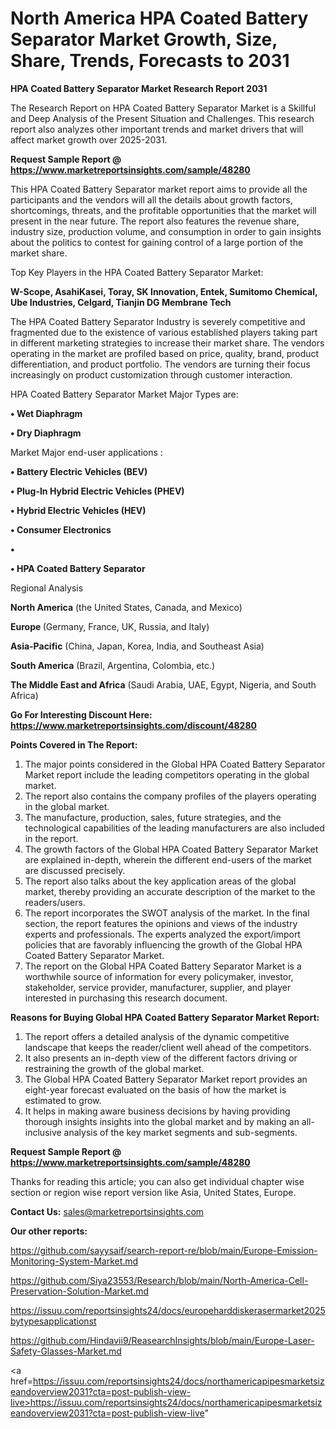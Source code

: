 # North America HPA Coated Battery Separator Market Growth, Size, Share, Trends, Forecasts to 2031

<strong>HPA Coated Battery Separator Market Research Report 2031</strong>

The Research Report on HPA Coated Battery Separator Market is a Skillful and Deep Analysis of the Present Situation and Challenges. This research report also analyzes other important trends and market drivers that will affect market growth over 2025-2031.

<strong>Request Sample Report @ <a href=https://www.marketreportsinsights.com/sample/48280>https://www.marketreportsinsights.com/sample/48280</a></strong>

This HPA Coated Battery Separator market report aims to provide all the participants and the vendors will all the details about growth factors, shortcomings, threats, and the profitable opportunities that the market will present in the near future. The report also features the revenue share, industry size, production volume, and consumption in order to gain insights about the politics to contest for gaining control of a large portion of the market share.

Top Key Players in the HPA Coated Battery Separator Market:

<strong>W-Scope, AsahiKasei, Toray, SK Innovation, Entek, Sumitomo Chemical, Ube Industries, Celgard, Tianjin DG Membrane Tech</strong>

The HPA Coated Battery Separator Industry is severely competitive and fragmented due to the existence of various established players taking part in different marketing strategies to increase their market share. The vendors operating in the market are profiled based on price, quality, brand, product differentiation, and product portfolio. The vendors are turning their focus increasingly on product customization through customer interaction.

HPA Coated Battery Separator Market Major Types are:

<strong>•  Wet Diaphragm

•  Dry Diaphragm</strong>

Market Major end-user applications :

<strong>•  Battery Electric Vehicles (BEV)

•  Plug-In Hybrid Electric Vehicles (PHEV)

•  Hybrid Electric Vehicles (HEV)

•  Consumer Electronics

•  

•  HPA Coated Battery Separator</strong>

Regional Analysis

</u><strong><b>North America</b></strong> (the United States, Canada, and Mexico)

<strong><b>Europe </b></strong>(Germany, France, UK, Russia, and Italy)

<strong><b>Asia-Pacific</b></strong> (China, Japan, Korea, India, and Southeast Asia)

<strong><b>South America</b></strong> (Brazil, Argentina, Colombia, etc.)

<strong><b>The Middle East and Africa</b></strong> (Saudi Arabia, UAE, Egypt, Nigeria, and South Africa)

<strong>Go For Interesting Discount Here: <a href=https://www.marketreportsinsights.com/discount/48280>https://www.marketreportsinsights.com/discount/48280</a></strong>

<strong>Points Covered in The Report:</strong>
<ol>
  <li>The major points considered in the Global HPA Coated Battery Separator Market report include the leading competitors operating in the global market.</li>
  <li>The report also contains the company profiles of the players operating in the global market.</li>
  <li>The manufacture, production, sales, future strategies, and the technological capabilities of the leading manufacturers are also included in the report.</li>
  <li>The growth factors of the Global HPA Coated Battery Separator Market are explained in-depth, wherein the different end-users of the market are discussed precisely.</li>
  <li>The report also talks about the key application areas of the global market, thereby providing an accurate description of the market to the readers/users.</li>
  <li>The report incorporates the SWOT analysis of the market. In the final section, the report features the opinions and views of the industry experts and professionals. The experts analyzed the export/import policies that are favorably influencing the growth of the Global HPA Coated Battery Separator Market.</li>
  <li>The report on the Global HPA Coated Battery Separator Market is a worthwhile source of information for every policymaker, investor, stakeholder, service provider, manufacturer, supplier, and player interested in purchasing this research document.</li>
</ol>
<strong>Reasons for Buying Global HPA Coated Battery Separator Market Report:</strong>

<ol>
  <li>The report offers a detailed analysis of the dynamic competitive landscape that keeps the reader/client well ahead of the competitors.</li>
  <li>It also presents an in-depth view of the different factors driving or restraining the growth of the global market.</li>
  <li>The Global HPA Coated Battery Separator Market report provides an eight-year forecast evaluated on the basis of how the market is estimated to grow.</li>
  <li>It helps in making aware business decisions by having providing thorough insights insights into the global market and by making an all-inclusive analysis of the key market segments and sub-segments.</li>
</ol>
<strong>Request Sample Report @ <a href=https://www.marketreportsinsights.com/sample/48280>https://www.marketreportsinsights.com/sample/48280</a></strong>


Thanks for reading this article; you can also get individual chapter wise section or region wise report version like Asia, United States, Europe.

<strong>Contact Us:</strong>
sales@marketreportsinsights.com

<strong>Our other reports:</strong>

<a href=https://github.com/sayysaif/search-report-re/blob/main/Europe-Emission-Monitoring-System-Market.md>https://github.com/sayysaif/search-report-re/blob/main/Europe-Emission-Monitoring-System-Market.md</a>

<a href=https://github.com/Siya23553/Research/blob/main/North-America-Cell-Preservation-Solution-Market.md>https://github.com/Siya23553/Research/blob/main/North-America-Cell-Preservation-Solution-Market.md</a>

<a href=https://issuu.com/reportsinsights24/docs/europeharddiskerasermarket2025bytypesapplicationst>https://issuu.com/reportsinsights24/docs/europeharddiskerasermarket2025bytypesapplicationst</a>

<a href=https://github.com/Hindavii9/ReasearchInsights/blob/main/Europe-Laser-Safety-Glasses-Market.md>https://github.com/Hindavii9/ReasearchInsights/blob/main/Europe-Laser-Safety-Glasses-Market.md</a>

<a href=https://issuu.com/reportsinsights24/docs/northamericapipesmarketsizeandoverview2031?cta=post-publish-view-live>https://issuu.com/reportsinsights24/docs/northamericapipesmarketsizeandoverview2031?cta=post-publish-view-live</a>"
